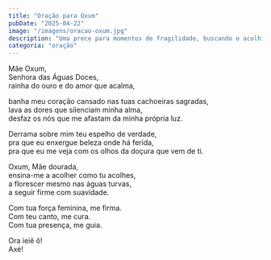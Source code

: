 ```yaml
---
title: "Oração para Oxum"
pubDate: "2025-04-22"
image: "/imagens/oracao-oxum.jpg"
description: "Uma prece para momentos de fragilidade, buscando o acolhimento das águas doces de Mãe Oxum."
categoria: "oração"
---
```


Mãe Oxum,  
Senhora das Águas Doces,  
rainha do ouro e do amor que acalma,  

banha meu coração cansado nas tuas cachoeiras sagradas,  
lava as dores que silenciam minha alma,  
desfaz os nós que me afastam da minha própria luz.  

Derrama sobre mim teu espelho de verdade,  
pra que eu enxergue beleza onde há ferida,  
pra que eu me veja com os olhos da doçura que vem de ti.  

Oxum, Mãe dourada,  
ensina-me a acolher como tu acolhes,  
a florescer mesmo nas águas turvas,  
a seguir firme com suavidade.  

Com tua força feminina, me firma.  
Com teu canto, me cura.  
Com tua presença, me guia.  

Ora ieiê ô!  
Axé!
